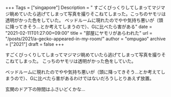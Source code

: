 +++
Tags = ["singapore"]
Description = " すごくびっくりしてしまってマジマジ眺めていたら逃げてしまって写真を撮りそこねてしまった。こっちのヤモリは透明がかった色をしていた。  ベッドルームに現れたのでやや気持ち悪いが（頭に降ってきそう…とか考えてしまうので）、Gに比べたら害がある"
date = "2021-02-11T01:27:00+09:00"
title = "部屋にヤモリがあらわれた"
url = "/posts/2021/a-gecko-appeared-in-my-room/"
author = "ompugao"
archive = ["2021"]
draft = false
+++

<body>
<p>すごくびっくりしてしまってマジマジ眺めていたら逃げてしまって写真を撮りそこねてしまった。
こっちのヤモリは透明がかった色をしていた。</p>

<p>ベッドルームに現れたのでやや気持ち悪いが（頭に降ってきそう…とか考えてしまうので）、Gに比べたら害があるわけではないだろうしとりあえず放置。</p>

<p>玄関のドア下の隙間はふさいどくかな…</p>
</body>
